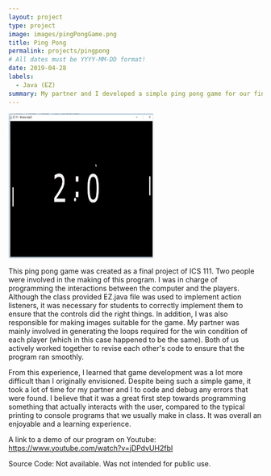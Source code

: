 ```yaml
---
layout: project
type: project
image: images/pingPongGame.png
title: Ping Pong
permalink: projects/pingpong
# All dates must be YYYY-MM-DD format!
date: 2019-04-28
labels:
  - Java (EZ)
summary: My partner and I developed a simple ping pong game for our final project in ICS 111.
---
```

<img class="ui medium right floated rounded image" src="../images/pingPongGame.png">

This ping pong game was created as a final project of ICS 111. Two people were involved in the making of this program. I was in charge of programming the interactions between the computer and the players. Although the class provided EZ.java file was used to implement action listeners, it was necessary for students to correctly implement them to ensure that the controls did the right things. In addition, I was also responsible for making images suitable for the game. My partner was mainly involved in generating the loops required for the win condition of each player (which in this case happened to be the same). Both of us actively worked together to revise each other's code to ensure that the program ran smoothly.

From this experience, I learned that game development was a lot more difficult than I originally envisioned. Despite being such a simple game, it took a lot of time for my partner and I to code and debug any errors that were found. I believe that it was a great first step towards programming something that actually interacts with the user, compared to the typical printing to console programs that we usually make in class. It was overall an enjoyable and a learning experience.

A link to a demo of our program on Youtube: https://www.youtube.com/watch?v=jDPdvUH2fbI

Source Code: Not available. Was not intended for public use.



